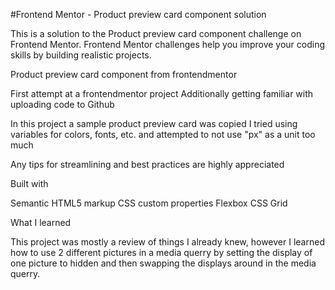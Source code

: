 #Frontend Mentor - Product preview card component solution

This is a solution to the Product preview card component challenge on Frontend Mentor. Frontend Mentor challenges help you improve your coding skills by building realistic projects.

Product preview card component from frontendmentor

First attempt at a frontendmentor project
Additionally getting familiar with uploading code to Github

In this project a sample product preview card was copied
I tried using variables for colors, fonts, etc. and attempted to not use "px" as a unit too much

Any tips for streamlining and best practices are highly appreciated

Built with

Semantic HTML5 markup
CSS custom properties
Flexbox
CSS Grid

What I learned

This project was mostly a review of things I already knew, however I learned how to use 2 different pictures in a media querry by setting the display of one picture to hidden and then swapping the displays around in the media querry.
